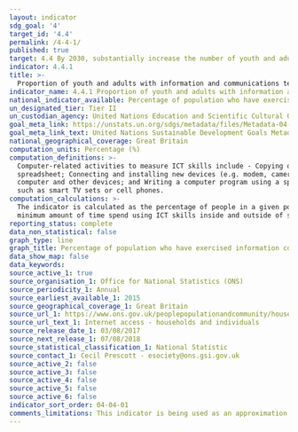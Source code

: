 ```yaml
---
layout: indicator
sdg_goal: '4'
target_id: '4.4'
permalink: /4-4-1/
published: true
target: 4.4 By 2030, substantially increase the number of youth and adults who have relevant skills, including technical and vocational skills, for employment, decent jobs and entrepreneurship
indicator: 4.4.1
title: >-
  Proportion of youth and adults with information and communications technology (ICT) skills, by type of skill
indicator_name: 4.4.1 Proportion of youth and adults with information and communications technology (ICT) skills, by type of skill
national_indicator_available: Percentage of population who have exercised information communication technology (ICT) skills in the previous 12 months 
un_designated_tier: Tier II
un_custodian_agency: United Nations Education and Scientific Cultural Organisation - Institute of Statistics (UNESCO-UIS)
goal_meta_link: https://unstats.un.org/sdgs/metadata/files/Metadata-04-04-01.pdf
goal_meta_link_text: United Nations Sustainable Development Goals Metadata (PDF 214 KB)
national_geographical_coverage: Great Britain
computation_units: Percentage (%)
computation_definitions: >-
  Computer-related activities to measure ICT skills include - Copying or moving a file or folder; Using copy and paste tools to duplicate or move information within a document; Sending e-mails with attached files (e.g. document, picture, and video); Using basic arithmetic formulae in a
  spreadsheet; Connecting and installing new devices (e.g. modem, camera, printer); Finding, downloading, installing and configuring software; Creating electronic presentations with presentation software (including text, images, sound, video or charts); Transferring files between a
  computer and other devices; and Writing a computer program using a specialised programming language. A computer refers to a desktop computer, a laptop (portable) computer or a tablet (or similar handheld computer). It does not include equipment with some embedded computing abilities,
  such as smart TV sets or cell phones.
computation_calculations: >-
  The indicator is calculated as the percentage of people in a given population who have responded ‘yes’ to a selected number of variables e.g. the use of ICT skills in various subject areas or learning domains, the use of ICT skills inside or outside of school and/or workplace, the
  minimum amount of time spend using ICT skills inside and outside of school and/or workplace, availability of internet access inside or outside of school and/or workplace, etc.
reporting_status: complete
data_non_statistical: false
graph_type: line
graph_title: Percentage of population who have exercised information communication technology (ICT) skills in the previous 12 months
data_show_map: false
data_keywords:  
source_active_1: true
source_organisation_1: Office for National Statistics (ONS)
source_periodicity_1: Annual
source_earliest_available_1: 2015
source_geographical_coverage_1: Great Britain
source_url_1: https://www.ons.gov.uk/peoplepopulationandcommunity/householdcharacteristics/homeinternetandsocialmediausage/datasets/internetaccesshouseholdsandindividualsreferencetables
source_url_text_1: Internet access - households and individuals
source_release_date_1: 03/08/2017
source_next_release_1: 07/08/2018
source_statistical_classification_1: National Statistic
source_contact_1: Cecil Prescott - esociety@ons.gsi.gov.uk
source_active_2: false
source_active_3: false
source_active_4: false
source_active_5: false
source_active_6: false
indicator_sort_order: 04-04-01
comments_limitations: This indicator is being used as an approximation of the UN SDG Indicator. Where possible, we will work to identify or develop UK data to meet the global indicator specification. This indicator has been identified in collaboration with topic experts.
---
```

